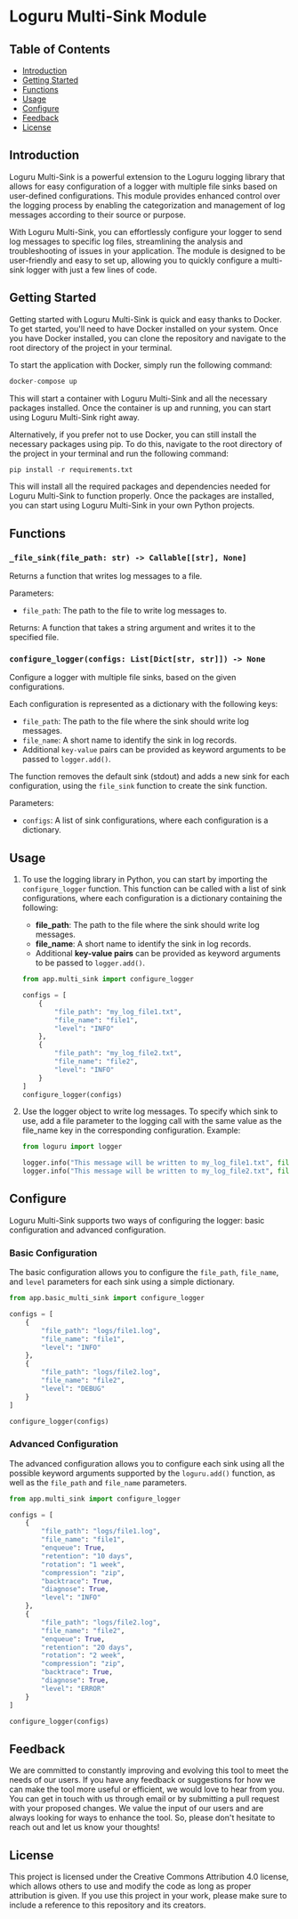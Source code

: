 # Loguru Multi-Sink Module

## Table of Contents

- [Introduction](#introduction)
- [Getting Started](#getting-started)
- [Functions](#functions)
- [Usage](#usage)
- [Configure](#configure)
- [Feedback](#feedback)
- [License](#license)

## Introduction

Loguru Multi-Sink is a powerful extension to the Loguru logging library that allows for easy configuration of a logger with multiple file sinks based on user-defined configurations. This module provides enhanced control over the logging process by enabling the categorization and management of log messages according to their source or purpose.

With Loguru Multi-Sink, you can effortlessly configure your logger to send log messages to specific log files, streamlining the analysis and troubleshooting of issues in your application. The module is designed to be user-friendly and easy to set up, allowing you to quickly configure a multi-sink logger with just a few lines of code.


## Getting Started

Getting started with Loguru Multi-Sink is quick and easy thanks to Docker. To get started, you'll need to have Docker installed on your system. Once you have Docker installed, you can clone the repository and navigate to the root directory of the project in your terminal.

To start the application with Docker, simply run the following command:

```python
docker-compose up
```

This will start a container with Loguru Multi-Sink and all the necessary packages installed. Once the container is up and running, you can start using Loguru Multi-Sink right away.

Alternatively, if you prefer not to use Docker, you can still install the necessary packages using pip. To do this, navigate to the root directory of the project in your terminal and run the following command:

```python
pip install -r requirements.txt
```
This will install all the required packages and dependencies needed for Loguru Multi-Sink to function properly. Once the packages are installed, you can start using Loguru Multi-Sink in your own Python projects.

## Functions


### `_file_sink(file_path: str) -> Callable[[str], None]`

Returns a function that writes log messages to a file.

Parameters:
- `file_path`: The path to the file to write log messages to.

Returns:
A function that takes a string argument and writes it to the specified file.

### `configure_logger(configs: List[Dict[str, str]]) -> None`

Configure a logger with multiple file sinks, based on the given configurations.

Each configuration is represented as a dictionary with the following keys:
- `file_path`: The path to the file where the sink should write log messages.
- `file_name`: A short name to identify the sink in log records.
- Additional `key-value` pairs can be provided as keyword arguments to be passed to `logger.add()`.

The function removes the default sink (stdout) and adds a new sink for each configuration, using the `file_sink` function to create the sink function.

Parameters:
- `configs`: A list of sink configurations, where each configuration is a dictionary.

## Usage

1. To use the logging library in Python, you can start by importing the `configure_logger` function. This function can be called with a list of sink configurations, where each configuration is a dictionary containing the following:

   * **file_path**: The path to the file where the sink should write log messages.
   * **file_name**: A short name to identify the sink in log records.
   * Additional **key-value pairs** can be provided as keyword arguments to be passed to `logger.add()`.


    ```python
    from app.multi_sink import configure_logger

    configs = [
        {
            "file_path": "my_log_file1.txt",
            "file_name": "file1",
            "level": "INFO"
        },
        {
            "file_path": "my_log_file2.txt",
            "file_name": "file2",
            "level": "INFO"
        }
    ]
    configure_logger(configs)
    ```

2. Use the logger object to write log messages. To specify which sink to use, add a file parameter to the logging call with the same value as the file_name key in the corresponding configuration. Example:

    ```python
    from loguru import logger

    logger.info("This message will be written to my_log_file1.txt", file="file1")
    logger.info("This message will be written to my_log_file2.txt", file="file2")
    ```

## Configure

Loguru Multi-Sink supports two ways of configuring the logger: basic configuration and advanced configuration.

### Basic Configuration

The basic configuration allows you to configure the `file_path`, `file_name`, and `level` parameters for each sink using a simple dictionary.

```python
from app.basic_multi_sink import configure_logger

configs = [
    {
        "file_path": "logs/file1.log",
        "file_name": "file1",
        "level": "INFO"
    },
    {
        "file_path": "logs/file2.log",
        "file_name": "file2",
        "level": "DEBUG"
    }
]

configure_logger(configs)
```

### Advanced Configuration
The advanced configuration allows you to configure each sink using all the possible keyword arguments supported by the `loguru.add()` function, as well as the `file_path` and `file_name` parameters.

```python
from app.multi_sink import configure_logger

configs = [
    {
        "file_path": "logs/file1.log",
        "file_name": "file1",
        "enqueue": True,
        "retention": "10 days",
        "rotation": "1 week",
        "compression": "zip",
        "backtrace": True,
        "diagnose": True,
        "level": "INFO"
    },
    {
        "file_path": "logs/file2.log",
        "file_name": "file2",
        "enqueue": True,
        "retention": "20 days",
        "rotation": "2 week",
        "compression": "zip",
        "backtrace": True,
        "diagnose": True,
        "level": "ERROR"
    }
]

configure_logger(configs)
```

## Feedback

We are committed to constantly improving and evolving this tool to meet the needs of our users. If you have any feedback or suggestions for how we can make the tool more useful or efficient, we would love to hear from you. You can get in touch with us through email or by submitting a pull request with your proposed changes. We value the input of our users and are always looking for ways to enhance the tool. So, please don't hesitate to reach out and let us know your thoughts!

## License

This project is licensed under the Creative Commons Attribution 4.0 license, which allows others to use and modify the code as long as proper attribution is given. If you use this project in your work, please make sure to include a reference to this repository and its creators.